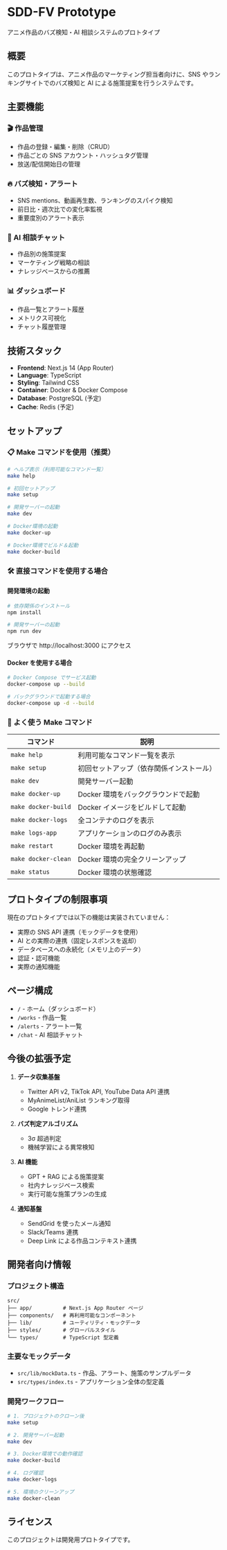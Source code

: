 # SDD-FV Prototype

アニメ作品のバズ検知・AI 相談システムのプロトタイプ

## 概要

このプロトタイプは、アニメ作品のマーケティング担当者向けに、SNS やランキングサイトでのバズ検知と AI による施策提案を行うシステムです。

## 主要機能

### 🎬 作品管理

- 作品の登録・編集・削除（CRUD）
- 作品ごとの SNS アカウント・ハッシュタグ管理
- 放送/配信開始日の管理

### 🔥 バズ検知・アラート

- SNS mentions、動画再生数、ランキングのスパイク検知
- 前日比・週次比での変化率監視
- 重要度別のアラート表示

### 🤖 AI 相談チャット

- 作品別の施策提案
- マーケティング戦略の相談
- ナレッジベースからの推薦

### 📊 ダッシュボード

- 作品一覧とアラート履歴
- メトリクス可視化
- チャット履歴管理

## 技術スタック

- **Frontend**: Next.js 14 (App Router)
- **Language**: TypeScript
- **Styling**: Tailwind CSS
- **Container**: Docker & Docker Compose
- **Database**: PostgreSQL (予定)
- **Cache**: Redis (予定)

## セットアップ

### 📋 Make コマンドを使用（推奨）

```bash
# ヘルプ表示（利用可能なコマンド一覧）
make help

# 初回セットアップ
make setup

# 開発サーバーの起動
make dev

# Docker環境の起動
make docker-up

# Docker環境でビルド＆起動
make docker-build
```

### 🛠 直接コマンドを使用する場合

#### 開発環境の起動

```bash
# 依存関係のインストール
npm install

# 開発サーバーの起動
npm run dev
```

ブラウザで http://localhost:3000 にアクセス

#### Docker を使用する場合

```bash
# Docker Compose でサービス起動
docker-compose up --build

# バックグラウンドで起動する場合
docker-compose up -d --build
```

### 🔧 よく使う Make コマンド

| コマンド            | 説明                                     |
| ------------------- | ---------------------------------------- |
| `make help`         | 利用可能なコマンド一覧を表示             |
| `make setup`        | 初回セットアップ（依存関係インストール） |
| `make dev`          | 開発サーバー起動                         |
| `make docker-up`    | Docker 環境をバックグラウンドで起動      |
| `make docker-build` | Docker イメージをビルドして起動          |
| `make docker-logs`  | 全コンテナのログを表示                   |
| `make logs-app`     | アプリケーションのログのみ表示           |
| `make restart`      | Docker 環境を再起動                      |
| `make docker-clean` | Docker 環境の完全クリーンアップ          |
| `make status`       | Docker 環境の状態確認                    |

## プロトタイプの制限事項

現在のプロトタイプでは以下の機能は実装されていません：

- 実際の SNS API 連携（モックデータを使用）
- AI との実際の連携（固定レスポンスを返却）
- データベースへの永続化（メモリ上のデータ）
- 認証・認可機能
- 実際の通知機能

## ページ構成

- `/` - ホーム（ダッシュボード）
- `/works` - 作品一覧
- `/alerts` - アラート一覧
- `/chat` - AI 相談チャット

## 今後の拡張予定

1. **データ収集基盤**

   - Twitter API v2, TikTok API, YouTube Data API 連携
   - MyAnimeList/AniList ランキング取得
   - Google トレンド連携

2. **バズ判定アルゴリズム**

   - 3σ 超過判定
   - 機械学習による異常検知

3. **AI 機能**

   - GPT + RAG による施策提案
   - 社内ナレッジベース検索
   - 実行可能な施策プランの生成

4. **通知基盤**
   - SendGrid を使ったメール通知
   - Slack/Teams 連携
   - Deep Link による作品コンテキスト連携

## 開発者向け情報

### プロジェクト構造

```
src/
├── app/          # Next.js App Router ページ
├── components/   # 再利用可能なコンポーネント
├── lib/          # ユーティリティ・モックデータ
├── styles/       # グローバルスタイル
└── types/        # TypeScript 型定義
```

### 主要なモックデータ

- `src/lib/mockData.ts` - 作品、アラート、施策のサンプルデータ
- `src/types/index.ts` - アプリケーション全体の型定義

### 開発ワークフロー

```bash
# 1. プロジェクトのクローン後
make setup

# 2. 開発サーバー起動
make dev

# 3. Docker環境での動作確認
make docker-build

# 4. ログ確認
make docker-logs

# 5. 環境のクリーンアップ
make docker-clean
```

## ライセンス

このプロジェクトは開発用プロトタイプです。
